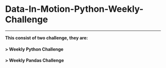 # Data-In-Motion-Python-Weekly-Challenge
----
**This consist of two challenge, they are:**

#### > Weekly Python Challenge
#### > Weekly Pandas Challenge
